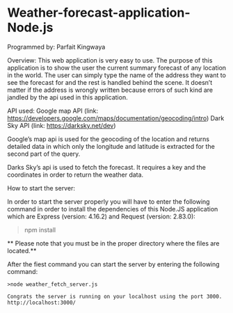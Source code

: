 # Weather-forecast-application-Node.js

Programmed by: Parfait Kingwaya 


Overview: This web application is very easy to use. The purpose of this application is to show the user the current summary forecast of any location in the world. The user can simply type the name of the address they want to see the forecast for and the rest is handled behind the scene. It doesn’t matter if the address is wrongly written because errors of such kind are jandled by the api used in this application.

API used: Google map API (link: https://developers.google.com/maps/documentation/geocoding/intro)
	   Dark Sky API (link: https://darksky.net/dev)

Google’s map api is used for the geocoding of the location and returns detailed data in which only the longitude and latitude is extracted for the second part of the query.

Darks Sky’s api is used to fetch the forecast. It requires a key and the coordinates in order to return the weather data.

How to start the server:

In order to start the server properly you will have to enter the following command in order to install the dependencies of this Node.JS application which are Express (version: 4.16.2) and Request (version: 2.83.0):

>npm install

** Please note that you must be in the proper directory where the files are located.**

After the fiest command you can start the server by entering the following command:

	>node weather_fetch_server.js

	Congrats the server is running on your localhost using the port 3000. 
	http://localhost:3000/
